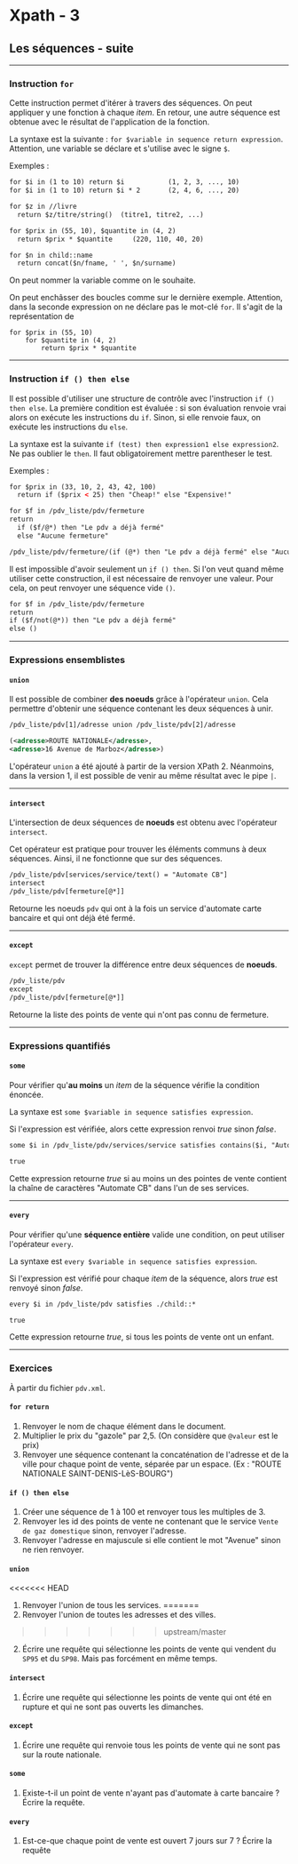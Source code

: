 # Xpath - 3

## Les séquences - suite

---
### Instruction `for`

Cette instruction permet d'itérer à travers des séquences. On peut appliquer y une fonction à chaque *item*. En retour, une autre séquence est obtenue avec le résultat de l'application de la fonction.

La syntaxe est la suivante : `for $variable in sequence return expression`.
Attention, une variable se déclare et s'utilise avec le signe `$`.

Exemples :

```xml
for $i in (1 to 10) return $i           (1, 2, 3, ..., 10)
for $i in (1 to 10) return $i * 2       (2, 4, 6, ..., 20)

for $z in //livre
  return $z/titre/string()  (titre1, titre2, ...)

for $prix in (55, 10), $quantite in (4, 2)
  return $prix * $quantite     (220, 110, 40, 20)

for $n in child::name
  return concat($n/fname, ' ', $n/surname)
```

On peut nommer la variable comme on le souhaite.

On peut enchâsser des boucles comme sur le dernière exemple. Attention, dans la seconde expression on ne déclare pas le mot-clé `for`. Il s'agit de la représentation de

```
for $prix in (55, 10)
    for $quantite in (4, 2)
        return $prix * $quantite
```
---
### Instruction `if () then else`

Il est possible d'utiliser une structure de contrôle avec l'instruction `if () then else`. La première condition est évaluée : si son évaluation renvoie vrai alors on exécute les instructions du `if`. Sinon, si elle renvoie faux, on exécute les instructions du `else`.

La syntaxe est la suivante `if (test) then expression1 else expression2`. Ne pas oublier le `then`. Il faut obligatoirement mettre parentheser le test.

Exemples :

```xml
for $prix in (33, 10, 2, 43, 42, 100)
  return if ($prix < 25) then "Cheap!" else "Expensive!"

for $f in /pdv_liste/pdv/fermeture
return
  if ($f/@*) then "Le pdv a déjà fermé"
  else "Aucune fermeture"

/pdv_liste/pdv/fermeture/(if (@*) then "Le pdv a déjà fermé" else "Aucune fermeture")
```

Il est impossible d'avoir seulement un `if () then`. Si l'on veut quand même utiliser cette construction, il est nécessaire de renvoyer une valeur. Pour cela, on peut renvoyer une séquence vide `()`.

```xml
for $f in /pdv_liste/pdv/fermeture
return
if ($f/not(@*)) then "Le pdv a déjà fermé"
else ()
```
---
### Expressions ensemblistes

#### `union`

Il est possible de combiner **des noeuds** grâce à l'opérateur `union`. Cela permettre d'obtenir une séquence contenant les deux séquences à unir.

```xml
/pdv_liste/pdv[1]/adresse union /pdv_liste/pdv[2]/adresse

(<adresse>ROUTE NATIONALE</adresse>,
<adresse>16 Avenue de Marboz</adresse>)
```

L'opérateur `union` a été ajouté à partir de la version XPath 2. Néanmoins, dans la version 1, il est possible de venir au même résultat avec le pipe `|`.

---
#### `intersect`

L'intersection de deux séquences de **noeuds** est obtenu avec l'opérateur `intersect`.

Cet opérateur est pratique pour trouver les éléments communs à deux séquences. Ainsi, il ne fonctionne que sur des séquences.

```xml
/pdv_liste/pdv[services/service/text() = "Automate CB"]
intersect
/pdv_liste/pdv[fermeture[@*]]
```

Retourne les noeuds `pdv` qui ont à la fois un service d'automate carte bancaire et qui ont déjà été fermé.

---
#### `except`

`except` permet de trouver la différence entre deux séquences de **noeuds**.

```xml
/pdv_liste/pdv
except
/pdv_liste/pdv[fermeture[@*]]
```
Retourne la liste des points de vente qui n'ont pas connu de fermeture.

---
### Expressions quantifiés

#### `some`

Pour vérifier qu'**au moins** un *item* de la séquence vérifie la condition énoncée.

La syntaxe est `some $variable in sequence satisfies expression`.

Si l'expression est vérifiée, alors cette expression renvoi *true* sinon *false*.

```xml
some $i in /pdv_liste/pdv/services/service satisfies contains($i, "Automate CB")

true
```

Cette expression retourne *true* si au moins un des pointes de vente contient la chaîne de caractères "Automate CB" dans l'un de ses services.

---
#### `every`

Pour vérifier qu'une **séquence entière** valide une condition, on peut utiliser l'opérateur `every`.

La syntaxe est `every $variable in sequence satisfies expression`.

Si l'expression est vérifié pour chaque *item* de la séquence, alors *true* est renvoyé sinon *false*.

```xml
every $i in /pdv_liste/pdv satisfies ./child::*

true
```

Cette expression retourne *true*, si tous les points de vente ont un enfant.

---
### Exercices

À partir du fichier `pdv.xml`.

#### `for return`

1. Renvoyer le nom de chaque élément dans le document.
2. Multiplier le prix du "gazole" par 2,5. (On considère que `@valeur` est le prix)
3. Renvoyer une séquence contenant la concaténation de l'adresse et de la ville pour chaque point de vente, séparée par un espace. (Ex : "ROUTE NATIONALE SAINT-DENIS-LèS-BOURG")

#### `if () then else`

1. Créer une séquence de 1 à 100 et renvoyer tous les multiples de 3.
2. Renvoyer les id des points de vente ne contenant que le service `Vente de gaz domestique` sinon, renvoyer l'adresse.
3. Renvoyer l'adresse en majuscule si elle contient le mot "Avenue" sinon ne rien renvoyer.

#### `union`

<<<<<<< HEAD
1. Renvoyer l'union de tous les services.
=======
1. Renvoyer l'union de toutes les adresses et des villes.
>>>>>>> upstream/master
2. Écrire une requête qui sélectionne les points de vente qui vendent du `SP95` et du `SP98`. Mais pas forcément en même temps.

#### `intersect`

1. Écrire une requête qui sélectionne les points de vente qui ont été en rupture et qui ne sont pas ouverts les dimanches.

#### `except`

1. Écrire une requête qui renvoie tous les points de vente qui ne sont pas sur la route nationale.

#### `some`

1. Existe-t-il un point de vente n'ayant pas d'automate à carte bancaire ? Écrire la requête.

#### `every`

1. Est-ce-que chaque point de vente est ouvert 7 jours sur 7 ? Écrire la requête

